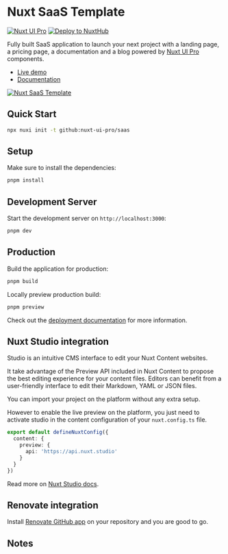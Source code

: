 # Nuxt SaaS Template

[![Nuxt UI Pro](https://img.shields.io/badge/Made%20with-Nuxt%20UI%20Pro-00DC82?logo=nuxt&labelColor=020420)](https://ui.nuxt.com/pro)
[![Deploy to NuxtHub](https://img.shields.io/badge/Deploy%20to-NuxtHub-00DC82?logo=nuxt&labelColor=020420)](https://hub.nuxt.com/new?repo=nuxt-ui-pro/saas)

Fully built SaaS application to launch your next project with a landing page, a pricing page, a documentation and a blog powered by [Nuxt UI Pro](https://ui.nuxt.com/pro) components.

- [Live demo](https://saas-template.nuxt.dev/)
- [Documentation](https://ui.nuxt.com/getting-started/installation/pro/nuxt)

<a href="https://saas-template.nuxt.dev/" target="_blank">
  <picture>
    <source media="(prefers-color-scheme: dark)" srcset="https://assets.hub.nuxt.com/eyJ0eXAiOiJKV1QiLCJhbGciOiJIUzI1NiJ9.eyJ1cmwiOiJodHRwczovL3NhYXMtdGVtcGxhdGUubnV4dC5kZXYiLCJpYXQiOjE3Mzk0NjM0NDh9.tgzUQaw6XswUPPVbOXazuWwoTHJODg155CYt1xfzIdM.jpg?theme=dark">
    <source media="(prefers-color-scheme: light)" srcset="https://assets.hub.nuxt.com/eyJ0eXAiOiJKV1QiLCJhbGciOiJIUzI1NiJ9.eyJ1cmwiOiJodHRwczovL3NhYXMtdGVtcGxhdGUubnV4dC5kZXYiLCJpYXQiOjE3Mzk0NjM0NDh9.tgzUQaw6XswUPPVbOXazuWwoTHJODg155CYt1xfzIdM.jpg?theme=light">
    <img alt="Nuxt SaaS Template" src="https://assets.hub.nuxt.com/eyJ0eXAiOiJKV1QiLCJhbGciOiJIUzI1NiJ9.eyJ1cmwiOiJodHRwczovL3NhYXMtdGVtcGxhdGUubnV4dC5kZXYiLCJpYXQiOjE3Mzk0NjM0NDh9.tgzUQaw6XswUPPVbOXazuWwoTHJODg155CYt1xfzIdM.jpg">
  </picture>
</a>

## Quick Start

```bash [Terminal]
npx nuxi init -t github:nuxt-ui-pro/saas
```

## Setup

Make sure to install the dependencies:

```bash
pnpm install
```

## Development Server

Start the development server on `http://localhost:3000`:

```bash
pnpm dev
```

## Production

Build the application for production:

```bash
pnpm build
```

Locally preview production build:

```bash
pnpm preview
```

Check out the [deployment documentation](https://nuxt.com/docs/getting-started/deployment) for more information.

## Nuxt Studio integration

Studio is an intuitive CMS interface to edit your Nuxt Content websites.

It take advantage of the Preview API included in Nuxt Content to propose the best editing experience for your content files. Editors can benefit from a user-friendly interface to edit their Markdown, YAML or JSON files.

You can import your project on the platform without any extra setup.

However to enable the live preview on the platform, you just need to activate studio in the content configuration of your `nuxt.config.ts` file.

```ts [nuxt.config.ts]
export default defineNuxtConfig({
  content: {
    preview: {
      api: 'https://api.nuxt.studio'
    }
  }
})
```

Read more on [Nuxt Studio docs](https://content.nuxt.com/studio/setup).

## Renovate integration

Install [Renovate GitHub app](https://github.com/apps/renovate/installations/select_target) on your repository and you are good to go.

## Notes
